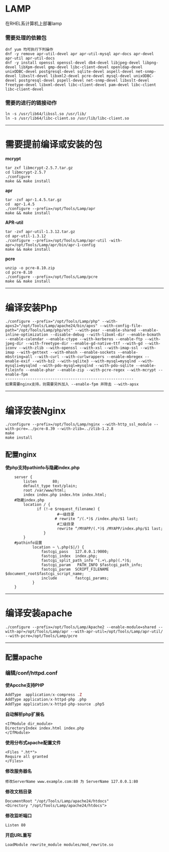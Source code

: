 # LAMP
在RHEL系计算机上部署lamp

### 需要处理的依赖包 ###
~~~
dnf yum 均可执行下列操作
dnf -y remove apr-util-devel apr apr-util-mysql apr-docs apr-devel apr-util apr-util-docs 
dnf -y install openssl openssl-devel db4-devel libjpeg-devel libpng-devel libXpm-devel gmp-devel libc-client-devel openldap-devel unixODBC-devel postgresql-devel sqlite-devel aspell-devel net-snmp-devel libxslt-devel libxml2-devel pcre-devel mysql-devel unixODBC-devel postgresql-devel pspell-devel net-snmp-devel libxslt-devel freetype-devel libxml-devel libc-client-devel pam-devel libc-client libc-client-devel
~~~

### 需要的进行的链接动作
~~~
ln -s /usr/lib64/libssl.so /usr/lib/
ln -s /usr/lib64/libc-client.so /usr/lib/libc-client.so 
~~~
----------------------------------------------------------------------------------

# 需要提前编译或安装的包

**mcrypt**
~~~
tar zxf libmcrypt-2.5.7.tar.gz
cd libmcrypt-2.5.7
./configure
make && make install
~~~

**apr**
~~~
tar -zxf apr-1.4.5.tar.gz  
cd  apr-1.4.5  
./configure --prefix=/opt/Tools/Lamp/apr  
make && make install  
~~~

**APR-util**
~~~
tar -zxf apr-util-1.3.12.tar.gz  
cd apr-util-1.3.12  
./configure --prefix=/opt/Tools/Lamp/apr-util -with- apr=/opt/Tools/Lamp/apr/bin/apr-1-config  
make && make install
~~~

**pcre**
~~~
unzip -o pcre-8.10.zip  
cd pcre-8.10  
./configure --prefix=/opt/Tools/Lamp/pcre  
make && make install 
~~~
---------------------------------------------------------------------------------

# 编译安装Php

~~~
./configure --prefix="/opt/Tools/Lamp/php" --with-apxs2="/opt/Tools/Lamp/apache24/bin/apxs" --with-config-file-path="/opt/Tools/Lamp/php/etc" --with-pear --enable-shared --enable-inline-optimization --disable-debug --with-libxml-dir --enable-bcmath --enable-calendar --enable-ctype --with-kerberos --enable-ftp --with-jpeg-dir --with-freetype-dir --enable-gd-native-ttf --with-gd --with-iconv --with-zlib --with-openssl --with-xsl --with-imap-ssl --with-imap --with-gettext --with-mhash --enable-sockets --enable-mbstring=all --with-curl --with-curlwrappers --enable-mbregex --enable-exif --with-bz2 --with-sqlite3 --with-mysql=mysqlnd --with-mysqli=mysqlnd --with-pdo-mysql=mysqlnd --with-pdo-sqlite --enable-fileinfo --enable-phar --enable-zip --with-pcre-regex --with-mcrypt --enable-fpm
---------------------------------------------------------
如果需要nginx支持，则需要另外加入 --enable-fpm 并除去 --with-apsx
~~~
-------------------------------------------

# 编译安装Nginx

~~~
./configure --prefix=/opt/Tools/Lamp/nginx --with-http_ssl_module --with-pcre=../pcre-8.39 --with-zlib=../zlib-1.2.8 
make
make install
~~~

## 配置nginx
**使php支持pathinfo与隐藏index.php**
```nginx
    server { 
        listen       80;
        default_type text/plain;
        root /var/www/html;
        index index.php index.htm index.html;
    #隐藏index.php
        location / {
              if (!-e $request_filename) {
                       #一级目录
                      # rewrite ^/(.*)$ /index.php/$1 last;
                       #二级目录
                       rewrite ^/MYAPP/(.*)$ /MYAPP/index.php/$1 last;
                 }  
        }
    #pathinfo设置
            location ~ \.php($|/) {
                fastcgi_pass   127.0.0.1:9000;
                fastcgi_index  index.php;
                fastcgi_split_path_info ^(.+\.php)(.*)$;
                fastcgi_param   PATH_INFO $fastcgi_path_info;
                fastcgi_param  SCRIPT_FILENAME   $document_root$fastcgi_script_name;
                include        fastcgi_params;
            }
    }
```

----------------------------------------

# 编译安装apache

~~~
./configure --prefix=/opt/Tools/Lamp/Apache2 --enable-module=shared --with-apr=/opt/Tools/Lamp/apr --with-apr-util=/opt/Tools/Lamp/apr-util/ --with-pcre=/opt/Tools/Lamp/pcre
~~~
---------------------------------------

## 配置apache

### 编辑/conf/httpd.conf ###

**使Apcche支持PHP**
```php
AddType  application/x-compress .Z
AddType application/x-httpd-php .php
AddType application/x-httpd-php-source .php5
```
**自动解析php扩展名**
~~~
<IfModule dir_module>
DirectoryIndex index.html index.php
</IfModule>
~~~

**使用分布式apache配置文件**
~~~
<Files ".ht*">
Require all granted
</Files>
~~~

**修改服务器名**
~~~
修改ServerName www.example.com:80 为 ServerName 127.0.0.1:80
~~~

**修改文档目录**
~~~
DocumentRoot "/opt/Tools/Lamp/apache24/htdocs"
<Directory "/opt/Tools/Lamp/apache24/htdocs">
~~~

**修改监听端口**
~~~
Listen 80
~~~

**开启URL重写**
~~~
LoadModule rewrite_module modules/mod_rewrite.so
~~~
